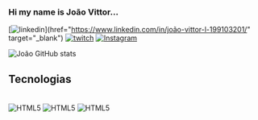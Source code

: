 ### Hi my name is João Vittor...

[![linkedin](https://img.shields.io/badge/LinkedIn-0077B5?style=for-the-badge&logo=linkedin&logoColor=white)](href="https://www.linkedin.com/in/joão-vittor-l-199103201/" target="_blank")
[![twitch](https://img.shields.io/badge/Twitch-9146FF?style=for-the-badge&logo=twitch&logoColor=white)](https://www.twitch.tv/viteam07)
[![Instagram](https://img.shields.io/badge/Instagram-E4405F?style=for-the-badge&logo=instagram&logoColor=white)](https://www.instagram.com/vittor_lpz/)

![João GitHub stats](https://github-readme-stats.vercel.app/api?username=joaoVittorL&show_icons=true&theme=dracula)

<!-- [![Top Langs](https://github-readme-stats.vercel.app/api/top-langs/?username=joaoVittorL&layout=compact)](https://github.com/joaoVittorL/github-readme-stats) -->

## Tecnologias
<div style="display : inline_block"><br/>
   <img align="center" alt ="HTML5" src="https://img.shields.io/badge/HTML-239120?style=for-the-badge&logo=html5&logoColor=white"/>
   <img align="center" alt ="HTML5" src="https://img.shields.io/badge/CSS-239120?&style=for-the-badge&logo=css3&logoColor=white"/>
   <img align="center" alt ="HTML5" src="https://img.shields.io/badge/JavaScript-F7DF1E?style=for-the-badge&logo=javascript&logoColor=black"/>
</div>
